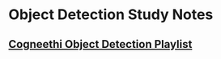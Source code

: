 # Object Detection Study Notes

## [Cogneethi Object Detection Playlist](https://www.youtube.com/playlist?list=PL1GQaVhO4f_jLxOokW7CS5kY_J1t1T17S)

